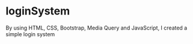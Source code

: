 # loginSystem
By using HTML, CSS, Bootstrap, Media Query and JavaScript, I created a simple login system
